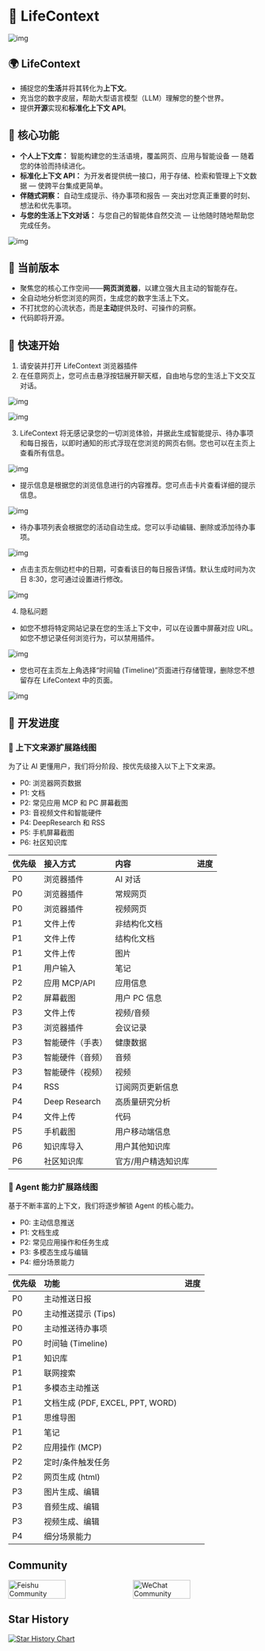 # 🧠 LifeContext

![img](src/logo.jpg)

## 🌍 LifeContext

- 捕捉您的**生活**并将其转化为**上下文**。
- 充当您的数字皮层，帮助大型语言模型（LLM）理解您的整个世界。
- 提供**开源**实现和**标准化上下文 API**。

## 🎯 核心功能

- **个人上下文库：** 智能构建您的生活语境，覆盖网页、应用与智能设备 — 随着您的体验而持续进化。
- **标准化上下文 API：** 为开发者提供统一接口，用于存储、检索和管理上下文数据 — 使跨平台集成更简单。
- **伴随式洞察：** 自动生成提示、待办事项和报告 — 突出对您真正重要的时刻、想法和优先事项。
- **与您的生活上下文对话：** 与您自己的智能体自然交流 — 让他随时随地帮助您完成任务。

![img](src/mindmap.png)

## 🧩 当前版本

- 聚焦您的核心工作空间——**网页浏览器**，以建立强大且主动的智能存在。
- 全自动地分析您浏览的网页，生成您的数字生活上下文。
- 不打扰您的心流状态，而是**主动**提供及时、可操作的洞察。
- 代码即将开源。

## **🚀** 快速开始

1. 请安装并打开 LifeContext 浏览器插件
2. 在任意网页上，您可点击悬浮按钮展开聊天框，自由地与您的生活上下文交互对话。

![img](src/product01.png)

![img](src/product02.png)

3. LifeContext 将无感记录您的一切浏览体验，并据此生成智能提示、待办事项和每日报告，以即时通知的形式浮现在您浏览的网页右侧。您也可以在主页上查看所有信息。

![img](src/product03.png)

- 提示信息是根据您的浏览信息进行的内容推荐。您可点击卡片查看详细的提示信息。

![img](src/product04.png)

- 待办事项列表会根据您的活动自动生成。您可以手动编辑、删除或添加待办事项。

![img](src/product05.png)

- 点击主页左侧边栏中的日期，可查看该日的每日报告详情。默认生成时间为次日 8:30，您可通过设置进行修改。

![img](src/product06.png)

4. 隐私问题

- 如您不想将特定网站记录在您的生活上下文中，可以在设置中屏蔽对应 URL。如您不想记录任何浏览行为，可以禁用插件。

![img](src/product07.png)

- 您也可在主页左上角选择“时间轴 (Timeline)”页面进行存储管理，删除您不想留存在 LifeContext 中的页面。

![img](src/product08.png)

## 🤖 开发进度

### 🧰 上下文来源扩展路线图

为了让 AI 更懂用户，我们将分阶段、按优先级接入以下上下文来源。

- P0: 浏览器网页数据
- P1: 文档
- P2: 常见应用 MCP 和 PC 屏幕截图
- P3: 音视频文件和智能硬件
- P4: DeepResearch 和 RSS
- P5: 手机屏幕截图
- P6: 社区知识库

| 优先级 | 接入方式         | 内容                | 进度 |
| :----- | :--------------- | :------------------ | :--- |
| P0     | 浏览器插件       | AI 对话             |      |
| P0     | 浏览器插件       | 常规网页            |      |
| P0     | 浏览器插件       | 视频网页            |      |
| P1     | 文件上传         | 非结构化文档        |      |
| P1     | 文件上传         | 结构化文档          |      |
| P1     | 文件上传         | 图片                |      |
| P1     | 用户输入         | 笔记                |      |
| P2     | 应用 MCP/API     | 应用信息            |      |
| P2     | 屏幕截图         | 用户 PC 信息        |      |
| P3     | 文件上传         | 视频/音频           |      |
| P3     | 浏览器插件       | 会议记录            |      |
| P3     | 智能硬件（手表） | 健康数据            |      |
| P3     | 智能硬件（音频） | 音频                |      |
| P3     | 智能硬件（视频） | 视频                |      |
| P4     | RSS              | 订阅网页更新信息    |      |
| P4     | Deep Research    | 高质量研究分析      |      |
| P4     | 文件上传         | 代码                |      |
| P5     | 手机截图         | 用户移动端信息      |      |
| P6     | 知识库导入       | 用户其他知识库      |      |
| P6     | 社区知识库       | 官方/用户精选知识库 |      |

### 🧰 Agent 能力扩展路线图

基于不断丰富的上下文，我们将逐步解锁 Agent 的核心能力。

- P0: 主动信息推送
- P1: 文档生成
- P2: 常见应用操作和任务生成
- P3: 多模态生成与编辑
- P4: 细分场景能力

| 优先级 | 功能                             | 进度 |
| :----- | :------------------------------- | :--- |
| P0     | 主动推送日报                     |      |
| P0     | 主动推送提示 (Tips)              |      |
| P0     | 主动推送待办事项                 |      |
| P0     | 时间轴 (Timeline)                |      |
| P1     | 知识库                           |      |
| P1     | 联网搜索                         |      |
| P1     | 多模态主动推送                   |      |
| P1     | 文档生成 (PDF, EXCEL, PPT, WORD) |      |
| P1     | 思维导图                         |      |
| P1     | 笔记                             |      |
| P2     | 应用操作 (MCP)                   |      |
| P2     | 定时/条件触发任务                |      |
| P2     | 网页生成 (html)                  |      |
| P3     | 图片生成、编辑                   |      |
| P3     | 音频生成、编辑                   |      |
| P3     | 视频生成、编辑                   |      |
| P4     | 细分场景能力                     |      |

## Community

<div style="display: flex; gap: 10px;">
    <img src="src/feishu.png" alt="Feishu Community" style="width: 48%; max-width: 500px; height: auto;">
    <img src="src/wechat.png" alt="WeChat Community" style="width: 48%; max-width: 500px; height: auto;">
</div>

## Star History

[![Star History Chart](https://api.star-history.com/svg?repos=LifeContext/lifecontext&type=date&legend=top-left)](https://www.star-history.com/#LifeContext/lifecontext&type=date&legend=top-left)